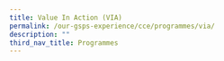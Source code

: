 ```yaml
---
title: Value In Action (VIA)
permalink: /our-gsps-experience/cce/programmes/via/
description: ""
third_nav_title: Programmes
---
```

